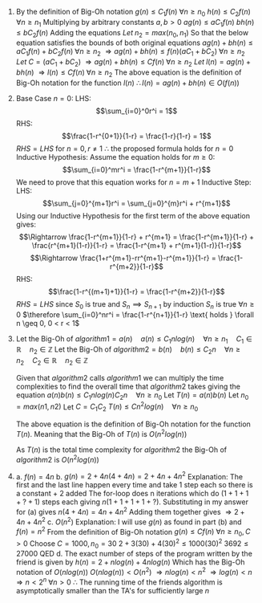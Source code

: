 1. 
	By the definition of Big-Oh notation
	$g(n) \leq C_1f(n) \; \forall n \geq n_0$
	$h(n) \leq C_2f(n) \; \forall n \geq n_1$
	Multiplying by arbitrary constants $a,b > 0$
	$ag(n) \leq aC_1f(n)$
	$bh(n) \leq bC_2f(n)$
	Adding the equations
	$Let \; n_2 = max(n_0, n_1)$ So that the below equation satisfies the bounds of both original equations
	$ag(n) + bh(n) \leq aC_1f(n) + bC_2f(n) \; \forall n \geq n_2$
	$\Rightarrow ag(n) + bh(n) \leq f(n)(aC_1+bC_2)\; \forall n \geq n_2$
	$Let \; C = (aC_1+bC_2)$
	$\Rightarrow ag(n) + bh(n) \leq Cf(n)\; \forall n \geq n_2$
	$Let \; l(n) = ag(n) + bh(n)$
	$\Rightarrow l(n) \leq Cf(n)\; \forall n \geq n_2$
	The above equation is the definition of Big-Oh notation for the function $l(n)$
	$\therefore I(n) = ag(n) + bh(n) \in O(f(n))$
2. 
	Base Case $n=0$:
		LHS:$$\sum_{i=0}^0r^i = 1$$
		RHS:$$\frac{1-r^{0+1}}{1-r} = \frac{1-r}{1-r} = 1$$
		$RHS = LHS \text{ for } n=0, r \neq 1$
		$\therefore$ the proposed formula holds for $n=0$
	Inductive Hypothesis:
		Assume the equation holds for $m \geq 0$:$$\sum_{i=0}^mr^i = \frac{1-r^{m+1}}{1-r}$$
		We need to prove that this equation works for $n = m+1$
	Inductive Step:
		LHS:$$\sum_{j=0}^{m+1}r^i = \sum_{j=0}^{m}r^i + r^{m+1}$$
		Using our Inductive Hypothesis for the first term of the above equation gives:$$\Rightarrow \frac{1-r^{m+1}}{1-r} + r^{m+1} = \frac{1-r^{m+1}}{1-r} + \frac{r^{m+1}(1-r)}{1-r} = \frac{1-r^{m+1} + r^{m+1}(1-r)}{1-r}$$$$\Rightarrow \frac{1+r^{m+1}-rr^{m+1}-r^{m+1}}{1-r} = \frac{1-r^{m+2}}{1-r}$$
		RHS:$$\frac{1-r^{(m+1)+1}}{1-r} = \frac{1-r^{m+2}}{1-r}$$
		$RHS = LHS$
	since $S_0$ is true and $S_n \implies S_{n+1}$ by induction $S_n$ is true $\forall n \geq 0$
	$\therefore \sum_{i=0}^nr^i = \frac{1-r^{n+1}}{1-r} \text{ holds } \forall n \geq 0, 0 < r < 1$ 
3. 
	Let the Big-Oh of $algorithm1 = a(n) \quad a(n) \leq C_1 nlog(n) \quad \forall n \geq n_1 \quad C_1\in \mathbb{R} \quad n_2 \in \mathbb{Z}$
	Let the Big-Oh of $algorithm2 = b(n) \quad b(n) \leq C_2 n \quad \forall n \geq n_2 \quad C_2 \in \mathbb{R} \quad n_2 \in \mathbb{Z}$
	
	Given that $algorithm2$ calls $algorithm1$ we can multiply the time complexities to find the overall time that  $algorithm2$ takes giving the equation
	$a(n)b(n) \leq C_1nlog(n)C_2n \quad \forall n \geq n_0$
	Let $T(n) = a(n)b(n)$
	Let $n_0 = max(n1,n2)$
	Let $C = C_1C_2$
	$T(n) \leq Cn^2log(n) \quad \forall n \geq n_0$
	
	The above equation is the definition of Big-Oh notation for the function $T(n)$. Meaning that the Big-Oh of $T(n)$ is $O(n^2log(n))$ 
	
	As $T(n)$ is the total time complexity for $algorithm2$ the Big-Oh of $algorithm2$ is $O(n^2log(n))$	

4. 
	a.
		$f(n) = 4n$
	b.
		$g(n) = 2 + 4n(4+4n) = 2 + 4n + 4n^2$
		Explanation:
		The first and the last line happen every time and take 1 step each so there is a constant + 2 added
		The for-loop does n iterations which do $(1+1+1+ ?+1)$ steps each giving $n(1+1+1+1+?)$. Substituting in my answer for (a) gives $n(4+4n) = 4n+4n^2$
		Adding them together gives $\Rightarrow 2 + 4n + 4n^2$
	c.
		$O(n^2)$
		Explanation:
		I will use $g(n)$ as found in part (b) and $f(n) = n^2$
		From the definition of Big-Oh notation
		$g(n) \leq Cf(n) \; \forall n \geq n_0, C>0$
		Choose $C=1000, n_0 = 30$
		$2 + 3(30) + 4(30)^2 \leq 1000(30)^2$
		$3692 \leq 27000$
		QED
	d.
		The exact number of steps of the program written by the friend is given by $h(n) = 2 + nlog(n) + 4nlog(n)$
		Which has the Big-Oh notation of $O(nlog(n))$
		$O(nlog(n)) < O(n^2)$
		$\Rightarrow nlog(n) < n^2$
		$\Rightarrow log(n) < n$
		$\Rightarrow n < 2^n \; \forall n > 0$
		$\therefore$  The running time of the friends algorithm is asymptotically smaller than the TA's for sufficiently large $n$ 